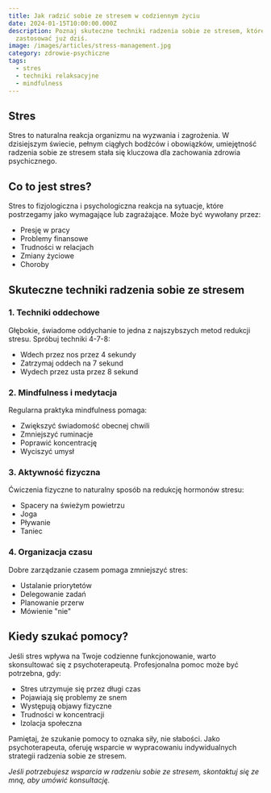 ```yaml
---
title: Jak radzić sobie ze stresem w codziennym życiu
date: 2024-01-15T10:00:00.000Z
description: Poznaj skuteczne techniki radzenia sobie ze stresem, które możesz
  zastosować już dziś.
image: /images/articles/stress-management.jpg
category: zdrowie-psychiczne
tags:
  - stres
  - techniki relaksacyjne
  - mindfulness
---
```

## Stres

Stres to naturalna reakcja organizmu na wyzwania i zagrożenia. W dzisiejszym świecie, pełnym ciągłych bodźców i obowiązków, umiejętność radzenia sobie ze stresem stała się kluczowa dla zachowania zdrowia psychicznego.

## Co to jest stres?

Stres to fizjologiczna i psychologiczna reakcja na sytuacje, które postrzegamy jako wymagające lub zagrażające. Może być wywołany przez:

* Presję w pracy
* Problemy finansowe
* Trudności w relacjach
* Zmiany życiowe
* Choroby

## Skuteczne techniki radzenia sobie ze stresem

### 1. Techniki oddechowe

Głębokie, świadome oddychanie to jedna z najszybszych metod redukcji stresu. Spróbuj techniki 4-7-8:

* Wdech przez nos przez 4 sekundy
* Zatrzymaj oddech na 7 sekund
* Wydech przez usta przez 8 sekund

### 2. Mindfulness i medytacja

Regularna praktyka mindfulness pomaga:

* Zwiększyć świadomość obecnej chwili
* Zmniejszyć ruminacje
* Poprawić koncentrację
* Wyciszyć umysł

### 3. Aktywność fizyczna

Ćwiczenia fizyczne to naturalny sposób na redukcję hormonów stresu:

* Spacery na świeżym powietrzu
* Joga
* Pływanie
* Taniec

### 4. Organizacja czasu

Dobre zarządzanie czasem pomaga zmniejszyć stres:

* Ustalanie priorytetów
* Delegowanie zadań
* Planowanie przerw
* Mówienie "nie"

## Kiedy szukać pomocy?

Jeśli stres wpływa na Twoje codzienne funkcjonowanie, warto skonsultować się z psychoterapeutą. Profesjonalna pomoc może być potrzebna, gdy:

* Stres utrzymuje się przez długi czas
* Pojawiają się problemy ze snem
* Występują objawy fizyczne
* Trudności w koncentracji
* Izolacja społeczna

Pamiętaj, że szukanie pomocy to oznaka siły, nie słabości. Jako psychoterapeuta, oferuję wsparcie w wypracowaniu indywidualnych strategii radzenia sobie ze stresem.

*Jeśli potrzebujesz wsparcia w radzeniu sobie ze stresem, skontaktuj się ze mną, aby umówić konsultację.*
